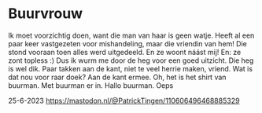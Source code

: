# Buurvrouw

Ik moet voorzichtig doen, want die man van haar is geen watje. Heeft al een paar keer vastgezeten voor mishandeling, maar die vriendin van hem! Die stond vooraan toen alles werd uitgedeeld. En ze woont náást mij! En: ze zont topless :)
Dus ik wurm me door de heg voor een goed uitzicht. Die heg is wel dik. Paar takken aan de kant, niet te veel herrie maken, vriend. Wat is dat nou voor raar doek? Aan de kant ermee. 
Oh, het is het shirt van buurman. Met buurman er in. Hallo buurman. Oeps

25-6-2023 
https://mastodon.nl/@PatrickTingen/110606496468885329
